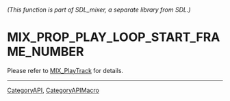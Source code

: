###### (This function is part of SDL_mixer, a separate library from SDL.)
# MIX_PROP_PLAY_LOOP_START_FRAME_NUMBER

Please refer to [MIX_PlayTrack](MIX_PlayTrack) for details.

----
[CategoryAPI](CategoryAPI), [CategoryAPIMacro](CategoryAPIMacro)

